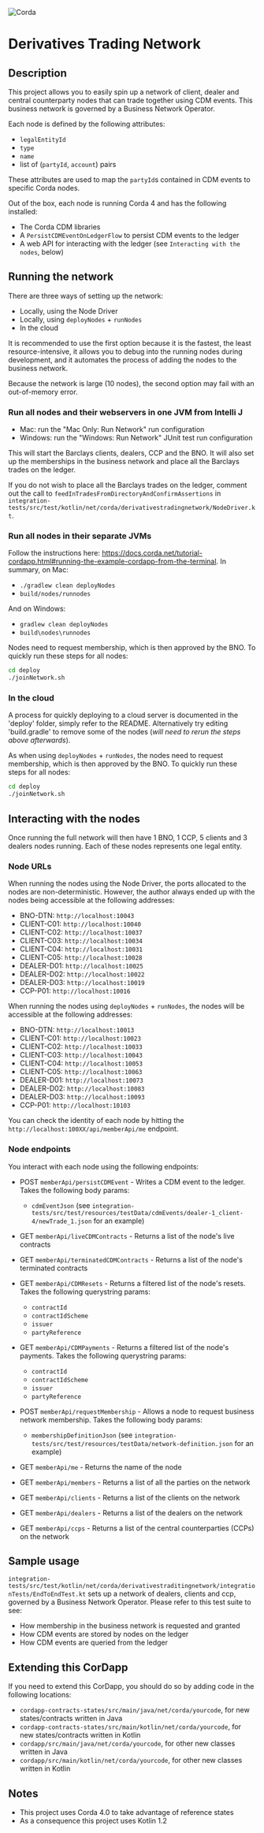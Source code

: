 ![Corda](https://www.corda.net/wp-content/uploads/2016/11/fg005_corda_b.png)

# Derivatives Trading Network

## Description

This project allows you to easily spin up a network of client, dealer and central counterparty nodes that can trade 
together using CDM events. This business network is governed by a Business Network Operator.

Each node is defined by the following attributes:

   * `legalEntityId`
   * `type`
   * `name`
   * list of (`partyId`, `account`) pairs
   
These attributes are used to map the `partyId`s contained in CDM events to specific Corda nodes.

Out of the box, each node is running Corda 4 and has the following installed:

* The Corda CDM libraries
* A `PersistCDMEventOnLedgerFlow` to persist CDM events to the ledger
* A web API for interacting with the ledger (see `Interacting with the nodes`, below)

## Running the network

There are three ways of setting up the network:

* Locally, using the Node Driver
* Locally, using `deployNodes` + `runNodes`
* In the cloud

It is recommended to use the first option because it is the fastest, the least resource-intensive, it allows you to 
debug into the running nodes during development, and it automates the process of adding the nodes to the business 
network.

Because the network is large (10 nodes), the second option may fail with an out-of-memory error.

### Run all nodes and their webservers in one JVM from Intelli J

* Mac: run the "Mac Only: Run Network" run configuration
* Windows: run the "Windows: Run Network" JUnit test run configuration

This will start the Barclays clients, dealers, CCP and the BNO. It will also set up the memberships in the business 
network and place all the Barclays trades on the ledger.

If you do not wish to place all the Barclays trades on the ledger, comment out the call to 
`feedInTradesFromDirectoryAndConfirmAssertions` in 
`integration-tests/src/test/kotlin/net/corda/derivativestradingnetwork/NodeDriver.kt`.

### Run all nodes in their separate JVMs

Follow the instructions here: 
https://docs.corda.net/tutorial-cordapp.html#running-the-example-cordapp-from-the-terminal. In summary, on Mac:

* `./gradlew clean deployNodes`
* ``build/nodes/runnodes``

And on Windows:

* `gradlew clean deployNodes`
* ``build\nodes\runnodes``

Nodes need to request membership, which is then approved by the BNO. To quickly run these steps for all nodes:

```bash
cd deploy 
./joinNetwork.sh 
```

### In the cloud

A process for quickly deploying to a cloud server is documented in the 'deploy' folder, simply refer to 
the README. Alternatively try editing 'build.gradle' to remove some of the nodes (_will need to rerun 
the steps above afterwards_).  

As when using `deployNodes` + `runNodes`, the nodes need to request membership, which is then approved by the BNO. To 
quickly run these steps for all nodes:
                    
```bash
cd deploy 
./joinNetwork.sh 
```

## Interacting with the nodes

Once running the full network will then have 1 BNO, 1 CCP, 5 clients and 3 dealers nodes running. Each of these nodes 
represents one legal entity.

### Node URLs

When running the nodes using the Node Driver, the ports allocated to the nodes are non-deterministic. However, the 
author always ended up with the nodes being accessible at the following addresses:

* BNO-DTN:      `http://localhost:10043`
* CLIENT-C01:   `http://localhost:10040`
* CLIENT-C02:   `http://localhost:10037`
* CLIENT-C03:   `http://localhost:10034`
* CLIENT-C04:   `http://localhost:10031`
* CLIENT-C05:   `http://localhost:10028`
* DEALER-D01:   `http://localhost:10025`
* DEALER-D02:   `http://localhost:10022`
* DEALER-D03:   `http://localhost:10019`
* CCP-P01:      `http://localhost:10016`

When running the nodes using `deployNodes` + `runNodes`, the nodes will be accessible at the following addresses:

* BNO-DTN:      `http://localhost:10013`
* CLIENT-C01:   `http://localhost:10023`
* CLIENT-C02:   `http://localhost:10033`
* CLIENT-C03:   `http://localhost:10043`
* CLIENT-C04:   `http://localhost:10053`
* CLIENT-C05:   `http://localhost:10063`
* DEALER-D01:   `http://localhost:10073`
* DEALER-D02:   `http://localhost:10083`
* DEALER-D03:   `http://localhost:10093`
* CCP-P01:      `http://localhost:10103`

You can check the identity of each node by hitting the `http://localhost:100XX/api/memberApi/me` endpoint.

### Node endpoints

You interact with each node using the following endpoints:

* POST `memberApi/persistCDMEvent` - Writes a CDM event to the ledger. Takes the following body params:
    * `cdmEventJson` (see `integration-tests/src/test/resources/testData/cdmEvents/dealer-1_client-4/newTrade_1.json` for an example)

* GET `memberApi/liveCDMContracts` - Returns a list of the node's live contracts
* GET `memberApi/terminatedCDMContracts` - Returns a list of the node's terminated contracts
* GET `memberApi/CDMResets` - Returns a filtered list of the node's resets. Takes the following querystring params:
    * `contractId`
    * `contractIdScheme`
    * `issuer`
    * `partyReference`

* GET `memberApi/CDMPayments` - Returns a filtered list of the node's payments. Takes the following querystring params:
    * `contractId`
    * `contractIdScheme`
    * `issuer`
    * `partyReference`

* POST `memberApi/requestMembership` - Allows a node to request business network membership. Takes the following body 
  params:
    * `membershipDefinitionJson` (see `integration-tests/src/test/resources/testData/network-definition.json` for an example)
  
* GET `memberApi/me` - Returns the name of the node
* GET `memberApi/members` - Returns a list of all the parties on the network
* GET `memberApi/clients` - Returns a list of the clients on the network
* GET `memberApi/dealers` - Returns a list of the dealers on the network
* GET `memberApi/ccps` - Returns a list of the central counterparties (CCPs) on the network

## Sample usage

`integration-tests/src/test/kotlin/net/corda/derivativestraditingnetwork/integrationTests/EndToEndTest.kt` sets up a 
network of dealers, clients and ccp, governed by a Business Network Operator. Please refer to this test suite to see:

* How membership in the business network is requested and granted
* How CDM events are stored by nodes on the ledger
* How CDM events are queried from the ledger

## Extending this CorDapp

If you need to extend this CorDapp, you should do so by adding code in the following locations:

* `cordapp-contracts-states/src/main/java/net/corda/yourcode`, for new states/contracts written in Java
* `cordapp-contracts-states/src/main/kotlin/net/corda/yourcode`, for new states/contracts written in Kotlin
* `cordapp/src/main/java/net/corda/yourcode`, for other new classes written in Java
* `cordapp/src/main/kotlin/net/corda/yourcode`, for other new classes written in Kotlin

## Notes

* This project uses Corda 4.0 to take advantage of reference states
* As a consequence this project uses Kotlin 1.2